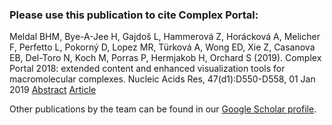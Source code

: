 ### Please use this publication to cite Complex Portal:

Meldal BHM, Bye-A-Jee H, Gajdoš L, Hammerová Z, Horácková A, Melicher F, Perfetto L, Pokorný D, Lopez MR, Türková A, Wong ED, Xie Z, Casanova EB, Del-Toro N, Koch M, Porras P, Hermjakob H, Orchard S (2019). Complex Portal 2018: extended content and enhanced visualization tools for macromolecular complexes. Nucleic Acids Res, 47(d1):D550-D558, 01 Jan 2019 [Abstract](http://europepmc.org/article/MED/30357405) [Article](https://academic.oup.com/nar/article/47/D1/D550/5144138)

Other publications by the team can be found in our [Google Scholar profile](https://scholar.google.com/citations?user=BoKDQaMAAAAJ&hl=en).

